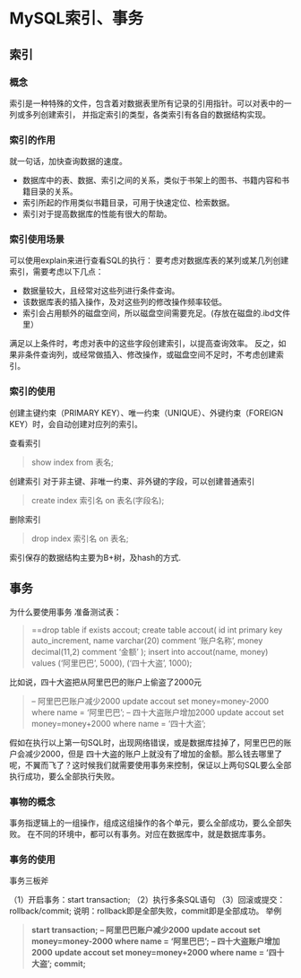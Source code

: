 # MySQL索引、事务

## 索引

### 概念

索引是一种特殊的文件，包含着对数据表里所有记录的引用指针。可以对表中的一列或多列创建索引， 并指定索引的类型，各类索引有各自的数据结构实现。

### 索引的作用

就一句话，加快查询数据的速度。

- 数据库中的表、数据、索引之间的关系，类似于书架上的图书、书籍内容和书籍目录的关系。
- 索引所起的作用类似书籍目录，可用于快速定位、检索数据。
- 索引对于提高数据库的性能有很大的帮助。

### 索引使用场景

可以使用explain来进行查看SQL的执行：
要考虑对数据库表的某列或某几列创建索引，需要考虑以下几点：

- 数据量较大，且经常对这些列进行条件查询。
- 该数据库表的插入操作，及对这些列的修改操作频率较低。
- 索引会占用额外的磁盘空间，所以磁盘空间需要充足。(存放在磁盘的.ibd文件里）



满足以上条件时，考虑对表中的这些字段创建索引，以提高查询效率。
反之，如果非条件查询列，或经常做插入、修改操作，或磁盘空间不足时，不考虑创建索引。

### 索引的使用

创建主键约束（PRIMARY KEY）、唯一约束（UNIQUE）、外键约束（FOREIGN KEY）时，会自动创建对应列的索引。

查看索引

> show index from 表名;

创建索引
对于非主键、非唯一约束、非外键的字段，可以创建普通索引

> create index 索引名 on 表名(字段名);

删除索引

> drop index 索引名 on 表名;

索引保存的数据结构主要为B+树，及hash的方式.

## 事务

为什么要使用事务
准备测试表：

> ==drop table if exists accout; create table accout(
> id int primary key auto_increment,
> name varchar(20) comment ‘账户名称’,
> money decimal(11,2) comment ‘金额’
> );
> insert into accout(name, money) values (‘阿里巴巴’, 5000),
> (‘四十大盗’, 1000);



比如说，四十大盗把从阿里巴巴的账户上偷盗了2000元

> – 阿里巴巴账户减少2000
> update accout set money=money-2000 where name = ‘阿里巴巴’;
> – 四十大盗账户增加2000
> update accout set money=money+2000 where name = ‘四十大盗’;

假如在执行以上第一句SQL时，出现网络错误，或是数据库挂掉了，阿里巴巴的账户会减少2000，但是 四十大盗的账户上就没有了增加的金额。那么钱去哪里了呢，不翼而飞了？这时候我们就需要使用事务来控制，保证以上两句SQL要么全部执行成功，要么全部执行失败。

### 事物的概念

事务指逻辑上的一组操作，组成这组操作的各个单元，要么全部成功，要么全部失败。 在不同的环境中，都可以有事务。对应在数据库中，就是数据库事务。

### 事务的使用

事务三板斧

（1）开启事务：start transaction;
（2）执行多条SQL语句
（3）回滚或提交：rollback/commit;
说明：rollback即是全部失败，commit即是全部成功。
举例

> **start transaction;**
> **– 阿里巴巴账户减少2000**
> **update accout set money=money-2000 where name = ‘阿里巴巴’;**
> **– 四十大盗账户增加2000**
> **update accout set money=money+2000 where name = ‘四十大盗’;**
> **commit;**
> 
